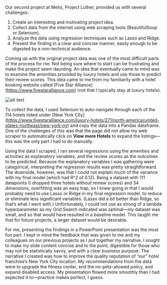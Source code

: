 Our second project at Metis, Project Luther, provided us with several challenges:

1. Create an interesting and motivating project idea.
2. Collect data from the internet using web scraping tools (BeautifulSoup or Selenium).
3. Analyze the data using regression techniques such as Lasso and Ridge.
4. Present the finding in a clear and concise manner, easily enough to be digested by a non-technical audience.

Coming up with the original project idea was one of the most difficult parts of the process for me. Not being sure where to 
start can be frustrating and make the project seem daunting. An idea that eventually came to mind was to examine the amenities 
provided by luxury hotels and use those to predict their review scores. This idea came to me from my familiarity with a hotel 
booking website called [Five Star Alliance] (https://www.fivestaralliance.com) (not that I typically stay at luxury hotels).

![alt text](http://cdn1.viewpoints.com/pro-product-photos/000/422/070/300/five-star-alliance-logo-300-300.jpg)

To collect the data, I used Selenium to auto-navigate through each of the 114 hotels listed under [New York City] 
(https://www.fivestaralliance.com/luxury-hotels/271/north-america/united-states-northeast/new-york-ny) and copy the data into a 
Pandas dataframe. One of the challenges of this was that the page did not allow my web scraper to automatically click on **View 
more Hotels** to expand the listings—this was the only part I had to do manually.

Using the data I scraped, I ran several regressions using the amenities and activities as explanatory variables, and the review 
scores as the outcomes to be predicted. Because the explanatory variables I was gathering were categorical, interpreting the 
regression results was pretty straightforward. The downside, however, was that I could not explain much of the variance with my 
final model (which had R^2 of 0.12). Being a dataset with 111 datapoints (I dropped three hotels without review scores) and 34 
dimensions, overfitting was an easy trap, so I knew going in that I would probably need to use Lasso or Ridge in my final 
regression model, to reduce or eliminate less significant variables. (Lasso did a bit better than Ridge, so that’s what I went 
with.) Unfortunately, I could not use as strong of a lambda hyperparameter as my Grid Search indicated was optimal—my dataset 
was small, and so that would have resulted in a baseline model. This taught me that for future projects, a larger dataset would 
be desirable.

For me, presenting the findings in a PowerPoint presentation was the most fun part. I kept in mind the feedback that was given 
to me and my colleagues on our previous projects as I put together my narrative. I sought to make my slide content concise and 
to the point, digestible for those who may not be statistically savvy, and with a clear business purpose. The narrative I 
created was how to improve the quality reputation of “our” hotel franchise’s New York City location. My recommendations from the 
data were to upgrade the fitness center, end the no-pets-allowed policy, and expand disabled access. My presentation flowed more 
smoothly than I had expected it to—practice makes perfect, I guess.
